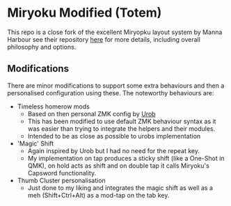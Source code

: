 # Miryoku Modified (Totem)

This repo is a close fork of the excellent Miryopku layout system by Manna Harbour see their repository [here](https://github.com/manna-harbour/miryoku) for more details, including overall philosophy and options.

## Modifications
There are minor modifications to support some extra behaviours and then a personalised configuration using these. The noteworthy behaviours are:

* Timeless homerow mods
    * Based on then personal ZMK config by [Urob](https://github.com/urob/zmk-config/)
    * This has been modified to use default ZMK behaviour syntax as it was easier than trying to integrate the helpers and their modules.
    * Intended to be as close as possible to urobs implementation
* 'Magic' Shift
    * Again inspired by Urob but I had no need for the repeat key.
    * My implementation on tap produces a sticky shift (like a One-Shot in QMK), on hold acts as shift and on double tap it calls Miryoku's Capsword functionality.
* Thumb Cluster personalisation
    * Just done to my liking and integrates the magic shift as well as a meh (Shift+Ctrl+Alt) as a mod-tap on the tab key.
